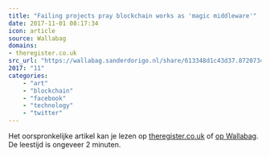```yaml
---
title: "Failing projects pray blockchain works as 'magic middleware'"
date: 2017-11-01 08:17:34
icon: article
source: Wallabag
domains:
- theregister.co.uk
src_url: "https://wallabag.sanderdorigo.nl/share/613348d1c43d37.87207342"
2017: "11"
categories:
    - "art"
    - "blockchain"
    - "facebook"
    - "technology"
    - "twitter"
---
```

Het oorspronkelijke artikel kan je lezen op [theregister.co.uk](https://www.theregister.co.uk/2016/07/26/failing_projects_pray_blockchain_works_as_magic_middleware/) of [op Wallabag](https://wallabag.sanderdorigo.nl/share/613348d1c43d37.87207342). De leestijd is ongeveer 2 minuten.
